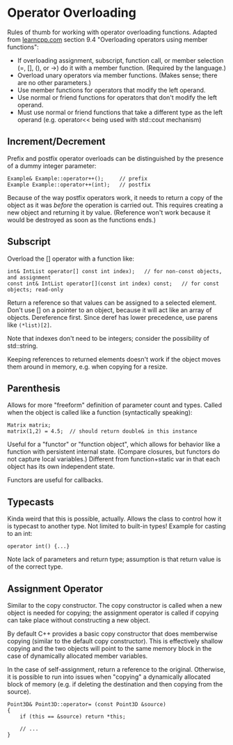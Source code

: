 # Operator Overloading #
Rules of thumb for working with operator overloading functions.  Adapted from
[learncpp.com](http://www.learncpp.com) section 9.4 "Overloading operators using
member functions":

* If overloading assignment, subscript, function call, or member selection (=,
  [], (), or ->) do it with a member function.  (Required by the language.)
* Overload unary operators via member functions.  (Makes sense; there are no
  other parameters.)
* Use member functions for operators that modify the left operand.
* Use normal or friend functions for operators that don't modify the left
  operand.
* Must use normal or friend functions that take a different type as the left
  operand (e.g. operator<< being used with std::cout mechanism)

## Increment/Decrement ##
Prefix and postfix operator overloads can be distinguished by the presence of a
dummy integer parameter:
```
Example& Example::operator++();     // prefix
Example Example::operator++(int);   // postfix
```
Because of the way postfix operators work, it needs to return a copy of the
object as it was _before_ the operation is carried out.  This requires creating
a new object and returning it by value.  (Reference won't work because it would
be destroyed as soon as the functions ends.)

## Subscript ##
Overload the [] operator with a function like:
```
int& IntList operator[] const int index);   // for non-const objects, and assignment
const int& IntList operator[](const int index) const;   // for const objects; read-only
```
Return a reference so that values can be assigned to a selected element.  Don't
use [] on a pointer to an object, because it will act like an array of objects.
Dereference first.  Since deref has lower precedence, use parens like
`(*list)[2]`.

Note that indexes don't need to be integers; consider the possibility of
std::string.

Keeping references to returned elements doesn't work if the object moves them
around in memory, e.g. when copying for a resize.

## Parenthesis ##
Allows for more "freeform" definition of parameter count and types.  Called when
the object is called like a function (syntactically speaking):
```
Matrix matrix;
matrix(1,2) = 4.5;  // should return double& in this instance
```
Useful for a "functor" or "function object", which allows for behavior like a
function with persistent internal state.  (Compare closures, but functors do not
capture local variables.)  Different from function+static var in that each
object has its own independent state.

Functors are useful for callbacks.

## Typecasts ##
Kinda weird that this is possible, actually.  Allows the class to control how it
is typecast to another type.  Not limited to built-in types!  Example for
casting to an int:
```
operator int() {...}
```
Note lack of parameters and return type; assumption is that return value is of
the correct type.

## Assignment Operator ##
Similar to the copy constructor.  The copy constructor is called when a new
object is needed for copying; the assignment operator is called if copying can
take place without constructing a new object.

By default C++ provides a basic copy constructor that does memberwise copying
(similar to the default copy constructor).  This is effectively shallow copying
and the two objects will point to the same memory block in the case of
dynamically allocated member variables.

In the case of self-assignment, return a reference to the original.  Otherwise,
it is possible to run into issues when "copying" a dynamically allocated block
of memory (e.g. if deleting the destination and then copying from the source).
```
Point3D& Point3D::operator= (const Point3D &source)
{
    if (this == &source) return *this;

    // ...
}
```
